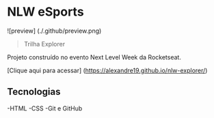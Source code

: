 # NLW eSports 

![preview] (./.github/preview.png)

> Trilha Explorer

Projeto construído no evento Next Level Week da Rocketseat.

[Clique aqui para acessar] (https://alexandre19.github.io/nlw-explorer/)

## Tecnologias

-HTML
-CSS
-Git e GitHub